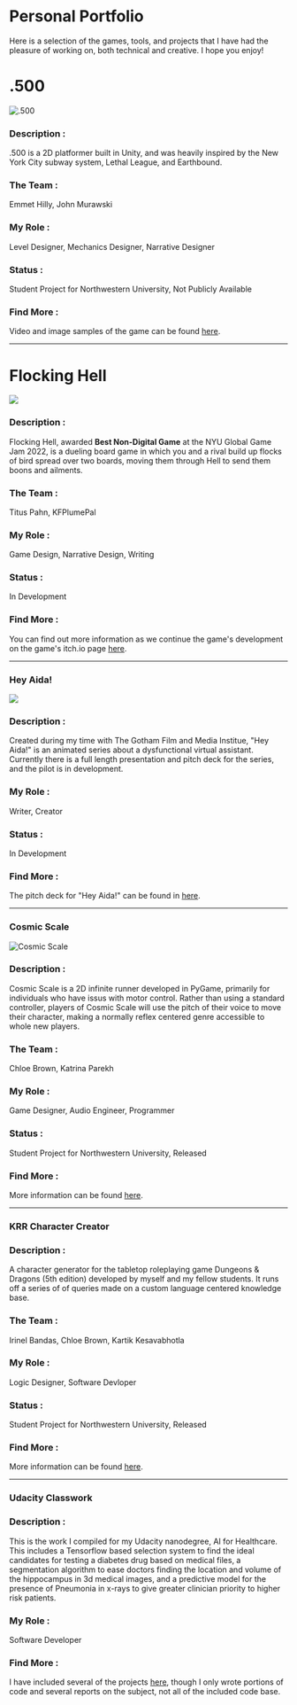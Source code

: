 # Personal Portfolio
Here is a selection of the games, tools, and projects that I have had the pleasure of working on, both technical and creative. I hope you enjoy!
<br>

<h1>.500</h1>

![.500](./docs/assets/images/500_Sample_1.gif)

<h3> Description :</h3> .500 is a 2D platformer built in Unity, and was heavily inspired by the New York City subway system, Lethal League, and Earthbound.  

<h3>  </h3>  

<h3> The Team : </h3> Emmet Hilly, John Murawski  

<h3>  </h3>  

<h3> My Role : </h3>  Level Designer, Mechanics Designer, Narrative Designer  

<h3>  </h3> 

<h3> Status : </h3> Student Project for Northwestern University, Not Publicly Available  

<h3>  </h3> 

<h3> Find More : </h3> 

Video and image samples of the game can be found [here](https://github.com/JackWarshaw/Jacks-Personal-Work/tree/main/500-samples).



---


<h1>Flocking Hell</h1>

<img src="docs/assets/images/Flocking Hell Logo-1.png.png">

<h3> Description : </h3>

Flocking Hell, awarded **Best Non-Digital Game** at the NYU Global Game Jam 2022, is a dueling board game in which you and a rival build up  flocks of bird spread over two boards, moving them through Hell to send them boons and ailments.  

<h3>  </h3> 

<h3> The Team : </h3> Titus Pahn, KFPlumePal  

<h3>  </h3> 

<h3> My Role : </h3> Game Design, Narrative Design, Writing  

<h3>  </h3> 

<h3> Status : </h3> In Development  

<h3>  </h3> 

<h3> Find More : </h3> 

You can find out more information as we continue the game's development on the game's itch.io page [here](https://heliosraapollo.itch.io/flocking-hell?secret=Fl0fKisAXHtmMLYlcXu6GBHopY). 


 ---
 
 

<h3>Hey Aida!</h3>

<img src="./docs/assets/images/Hey_Aida_Presentation_Slide.png">

<h3> Description : </h3> Created during my time with The Gotham Film and Media Institue, "Hey Aida!" is an animated series about a dysfunctional virtual assistant. Currently there is a full length presentation and pitch deck for the series, and the pilot is in development.  

<h3>  </h3> 

<h3> My Role : </h3> Writer, Creator  

<h3>  </h3> 

<h3> Status : </h3> In Development  

<h3>  </h3> 

<h3> Find More : </h3> 

The pitch deck for "Hey Aida!" can be found in [here]( https://www.canva.com/design/DAElXVUasew/i11icLHf3PQJlpQBXQd-3Q/view?utm_content=DAElXVUasew&utm_campaign=designshare&utm_medium=link&utm_source=publishsharelink).



---



<h3>Cosmic Scale</h3>

![Cosmic Scale](./docs/assets/images/CosmicScale.png)

<h3> Description : </h3> Cosmic Scale is a 2D infinite runner developed in PyGame, primarily for individuals who have issus with motor control. Rather than using a standard controller, players of Cosmic Scale will use the pitch of their voice to move their character, making a normally reflex centered genre accessible to whole new players.  

<h3>  </h3> 

<h3> The Team : </h3> Chloe Brown, Katrina Parekh  

<h3>  </h3> 

<h3> My Role : </h3> Game Designer, Audio Engineer, Programmer  

<h3>  </h3> 

<h3> Status : </h3> Student Project for Northwestern University, Released  

<h3>  </h3> 

<h3> Find More : </h3> 

More information can be found [here](https://chloemb.github.io/352project/).



---



<h3>KRR Character Creator</h3>

<h3> Description : </h3> 
A character generator for the tabletop roleplaying game Dungeons & Dragons (5th edition) developed by myself and my fellow students. It runs off a series of of queries made on a custom language centered knowledge base.  

<h3>  </h3> 

<h3> The Team : </h3> Irinel Bandas, Chloe Brown, Kartik Kesavabhotla  

<h3>  </h3> 

<h3> My Role : </h3> Logic Designer, Software Devloper  

<h3>  </h3> 

<h3> Status : </h3> Student Project for Northwestern University, Released  

<h3>  </h3> 

<h3> Find More : </h3> 

More information can be found [here](https://github.com/chloemb/krr_final_project).



---



<h3>Udacity Classwork</h3>

<h3> Description : </h3> 
This is the work I compiled for my Udacity nanodegree, AI for Healthcare. This includes a Tensorflow based selection system to find the ideal candidates for testing a diabetes drug based on medical files, a segmentation algorithm to ease doctors finding the location and volume of the hippocampus in 3d medical images, and a predictive model for the presence of Pneumonia in x-rays to give greater clinician priority to higher risk patients.  

<h3>  </h3> 

<h3> My Role : </h3> Software Developer  

<h3>  </h3> 

<h3> Find More : </h3> 

I have included several of the projects [here](https://github.com/JackWarshaw/Jacks-Personal-Work/tree/main/Udacity%20Work), though I only wrote portions of code and several reports on the subject, not all of the included code base.

